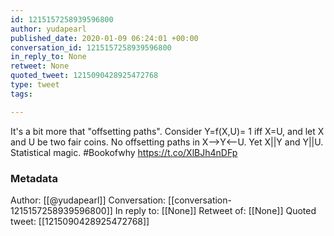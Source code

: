 ```yaml
---
id: 1215157258939596800
author: yudapearl
published_date: 2020-01-09 06:24:01 +00:00
conversation_id: 1215157258939596800
in_reply_to: None
retweet: None
quoted_tweet: 1215090428925472768
type: tweet
tags:

---
```


It's a bit more that "offsetting paths". Consider Y=f(X,U)=
1 iff X=U, and let X and U be two fair coins. No offsetting paths in X--&gt;Y&lt;--U. Yet X||Y and Y||U. Statistical magic. #Bookofwhy https://t.co/XlBJh4nDFp

### Metadata

Author: [[@yudapearl]]
Conversation: [[conversation-1215157258939596800]]
In reply to: [[None]]
Retweet of: [[None]]
Quoted tweet: [[1215090428925472768]]
